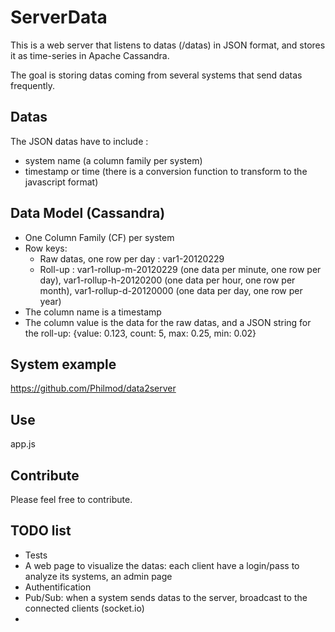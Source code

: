 ServerData
==========

This is a web server that listens to datas (/datas) in JSON format, and stores it as time-series in Apache Cassandra.

The goal is storing datas coming from several systems that send datas frequently.

Datas
-----
The JSON datas have to include : 
- system name (a column family per system)
- timestamp or time (there is a conversion function to transform to the javascript format)

Data Model (Cassandra)
----------------------
- One Column Family (CF) per system
- Row keys: 
  - Raw datas, one row per day : var1-20120229
  - Roll-up : var1-rollup-m-20120229 (one data per minute, one row per day), var1-rollup-h-20120200 (one data per hour, one row per month), var1-rollup-d-20120000 (one data per day, one row per year)
- The column name is a timestamp
- The column value is the data for the raw datas, and a JSON string for the roll-up: {value: 0.123, count: 5, max: 0.25, min: 0.02}

System example
--------------
https://github.com/Philmod/data2server

Use
---
app.js

Contribute
----------
Please feel free to contribute.

TODO list
---------
- Tests
- A web page to visualize the datas: each client have a login/pass to analyze its systems, an admin page
- Authentification
- Pub/Sub: when a system sends datas to the server, broadcast to the connected clients (socket.io)
- 